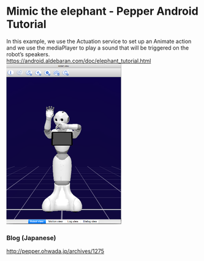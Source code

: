 # Mimic the elephant - Pepper Android Tutorial

In this example, we use the Actuation service to set up an Animate action and we use the mediaPlayer to play a sound that will be triggered on the robot’s speakers. <br>
https://android.aldebaran.com/doc/elephant_tutorial.html <br>
<img src="https://github.com/ohwada/Pepper_Android_Tutorial/blob/master/PepperTutorialElephant/docs/elephant.png" width="300" />

### Blog (Japanese)
http://pepper.ohwada.jp/archives/1275
